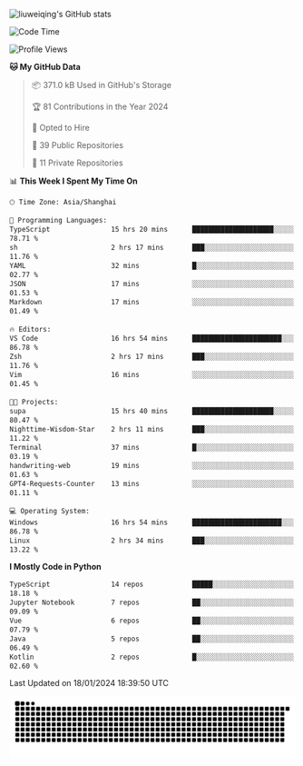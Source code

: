 ![liuweiqing's GitHub stats](https://github-readme-stats.vercel.app/api?username=14790897&show_icons=true&locale=cn&include_all_commits=true&count_private=true)

<!--START_SECTION:waka-->
![Code Time](http://img.shields.io/badge/Code%20Time-644%20hrs%2015%20mins-blue)

![Profile Views](http://img.shields.io/badge/Profile%20Views-42-blue)

**🐱 My GitHub Data** 

> 📦 371.0 kB Used in GitHub's Storage 
 > 
> 🏆 81 Contributions in the Year 2024
 > 
> 💼 Opted to Hire
 > 
> 📜 39 Public Repositories 
 > 
> 🔑 11 Private Repositories 
 > 
📊 **This Week I Spent My Time On** 

```text
🕑︎ Time Zone: Asia/Shanghai

💬 Programming Languages: 
TypeScript               15 hrs 20 mins      ████████████████████░░░░░   78.71 % 
sh                       2 hrs 17 mins       ███░░░░░░░░░░░░░░░░░░░░░░   11.76 % 
YAML                     32 mins             █░░░░░░░░░░░░░░░░░░░░░░░░   02.77 % 
JSON                     17 mins             ░░░░░░░░░░░░░░░░░░░░░░░░░   01.53 % 
Markdown                 17 mins             ░░░░░░░░░░░░░░░░░░░░░░░░░   01.49 % 

🔥 Editors: 
VS Code                  16 hrs 54 mins      ██████████████████████░░░   86.78 % 
Zsh                      2 hrs 17 mins       ███░░░░░░░░░░░░░░░░░░░░░░   11.76 % 
Vim                      16 mins             ░░░░░░░░░░░░░░░░░░░░░░░░░   01.45 % 

🐱‍💻 Projects: 
supa                     15 hrs 40 mins      ████████████████████░░░░░   80.47 % 
Nighttime-Wisdom-Star    2 hrs 11 mins       ███░░░░░░░░░░░░░░░░░░░░░░   11.22 % 
Terminal                 37 mins             █░░░░░░░░░░░░░░░░░░░░░░░░   03.19 % 
handwriting-web          19 mins             ░░░░░░░░░░░░░░░░░░░░░░░░░   01.63 % 
GPT4-Requests-Counter    13 mins             ░░░░░░░░░░░░░░░░░░░░░░░░░   01.11 % 

💻 Operating System: 
Windows                  16 hrs 54 mins      ██████████████████████░░░   86.78 % 
Linux                    2 hrs 34 mins       ███░░░░░░░░░░░░░░░░░░░░░░   13.22 % 
```

**I Mostly Code in Python** 

```text
TypeScript               14 repos            █████░░░░░░░░░░░░░░░░░░░░   18.18 % 
Jupyter Notebook         7 repos             ██░░░░░░░░░░░░░░░░░░░░░░░   09.09 % 
Vue                      6 repos             ██░░░░░░░░░░░░░░░░░░░░░░░   07.79 % 
Java                     5 repos             ██░░░░░░░░░░░░░░░░░░░░░░░   06.49 % 
Kotlin                   2 repos             █░░░░░░░░░░░░░░░░░░░░░░░░   02.60 % 
```




 Last Updated on 18/01/2024 18:39:50 UTC
<!--END_SECTION:waka-->

<picture>
  <source media="(prefers-color-scheme: dark)" srcset="https://raw.githubusercontent.com/14790897/14790897/output/github-contribution-grid-snake-dark.svg" />
  <source media="(prefers-color-scheme: light)" srcset="https://raw.githubusercontent.com/14790897/14790897/output/github-contribution-grid-snake.svg" />
  <img alt="github-snake" src="https://raw.githubusercontent.com/14790897/14790897/output/github-contribution-grid-snake.svg" />
</picture>
